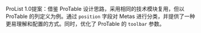 ProList 1.0提案：借鉴 ProTable 设计思路，采用相同的技术模块复用，但以 ProTable 的列定义为例。通过 `position` 字段对 Metas 进行分类，并提供了一种更易理解和配置的方式。同时，优化了 ProTable 的 `toolbar` 参数。
